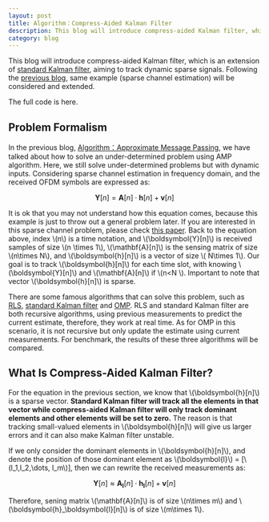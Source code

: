 ```yaml
---
layout: post
title: Algorithm：Compress-Aided Kalman Filter 
description: This blog will introduce compress-aided Kalman filter, which is an extension of <a href = "https://en.wikipedia.org/wiki/Kalman_filter">standard Kalman filter</a>, aiming to track dynamic sparse signals. Following the <a href = "https://danqing117.github.io/AMP">previous blog</a>, same example (sparse channel estimation) will be considered and extended.
category: blog
---
```

<script src="https://cdn.mathjax.org/mathjax/latest/MathJax.js?config=TeX-AMS-MML_HTMLorMML" type="text/javascript"></script>

This blog will introduce compress-aided Kalman filter, which is an extension of <a href = "https://en.wikipedia.org/wiki/Kalman_filter">standard Kalman filter</a>, aiming to track dynamic sparse signals. Following the <a href = "https://danqing117.github.io/AMP">previous blog</a>, same example (sparse channel estimation) will be considered and extended.

The full code is here.

## Problem Formalism
In the previous blog, <a href = "https://danqing117.github.io/AMP">Algorithm：Approximate Message Passing</a>, we have talked about how to solve an under-determined problem using AMP algorithm. Here, we still solve under-determined problems but with dynamic inputs. Considering sparse channel estimation in frequency domain, and the received OFDM symbols are expressed as:

$$\boldsymbol{Y}[n]=\mathbf{A}[n]\cdot\boldsymbol{h}[n] +\boldsymbol{v}[n]$$

It is ok that you may not understand how this equation comes, because this example is just to throw out a general problem later. If you are interested in this sparse channel problem, please check <a href = "https://www.researchgate.net/publication/303365519_Compression-Aided_Kalman_Filter_for_Recursive_Bayesian_Estimation_of_Sparse_Wideband_Channels_in_OFDM_Systems">this paper</a>. Back to the equation above, index \\(n\\) is a time notation, and \\(\boldsymbol{Y}[n]\\) is received samples of size \\(n \times 1\\), \\(\mathbf{A}[n]\\) is the sensing matrix of size \\(n\times N\\), and \\(\boldsymbol{h}[n]\\) is a vector of size \\( N\times 1\\). Our goal is to track \\(\boldsymbol{h}[n]\\) for each time slot, with knowing \\(\boldsymbol{Y}[n]\\) and \\(\mathbf{A}[n]\\) if \\(n<N \\). Important to note that vector \\(\boldsymbol{h}[n]\\) is sparse.

There are some famous algorithms that can solve this problem, such as <a href = "https://en.wikipedia.org/wiki/Recursive_least_squares_filter">RLS</a>, <a href = "https://en.wikipedia.org/wiki/Kalman_filter">standard Kalman filter</a> and <a href = "http://scikit-learn.org/stable/auto_examples/linear_model/plot_omp.html">OMP</a>. RLS and standard Kalman filter are both recursive algorithms, using previous measurements to predict the current estimate, therefore, they work at real time. As for OMP in this scenario, it is not recursive but only update the estimate using current measurements. For benchmark, the results of these three algorithms will be compared.

## What Is Compress-Aided Kalman Filter?
For the equation in the previous section, we know that \\(\boldsymbol{h}[n]\\) is a sparse vector. **Standard Kalman filter will track all the elements in that vector while compress-aided Kalman filter will only track dominant elements and other elements will be set to zero.** The reason is that tracking small-valued elements in \\(\boldsymbol{h}[n]\\) will give us larger errors and it can also make Kalman filter unstable.

If we only consider the dominant elements in \\(\boldsymbol{h}[n]\\), and denote the position of those dominant element as \\(\boldsymbol{l}\\) = [\\(l_1,l_2,\dots, l_m\\)], then we can rewrite the received measurements as:

$$\boldsymbol{Y}[n]\approx\mathbf{A}_\boldsymbol{l}[n]\cdot\boldsymbol{h}_\boldsymbol{l}[n] +\boldsymbol{v}[n]$$

Therefore, sening matrix \\(\mathbf{A}[n]\\) is of size \\(n\times m\\) and \\(\boldsymbol{h}_\boldsymbol{l}[n]\\) is of size \\(m\times 1\\). 




